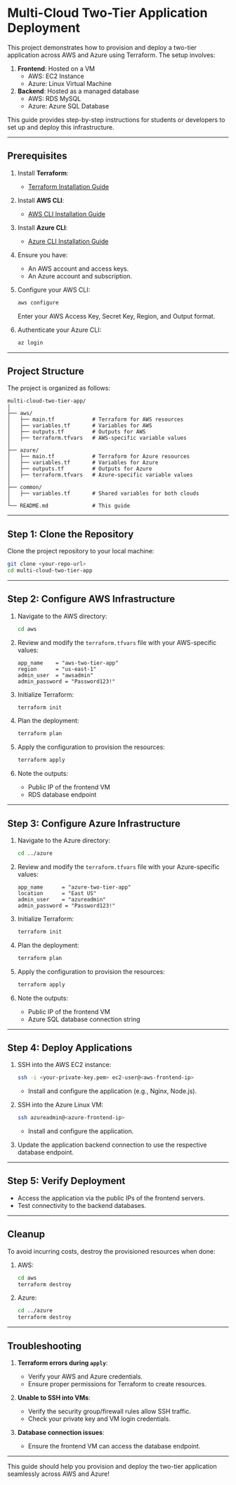 
# Multi-Cloud Two-Tier Application Deployment

This project demonstrates how to provision and deploy a two-tier application across AWS and Azure using Terraform. The setup involves:

1. **Frontend**: Hosted on a VM
    - AWS: EC2 Instance
    - Azure: Linux Virtual Machine
2. **Backend**: Hosted as a managed database
    - AWS: RDS MySQL
    - Azure: Azure SQL Database

This guide provides step-by-step instructions for students or developers to set up and deploy this infrastructure.

---

## Prerequisites

1. Install **Terraform**:
   - [Terraform Installation Guide](https://developer.hashicorp.com/terraform/tutorials)

2. Install **AWS CLI**:
   - [AWS CLI Installation Guide](https://docs.aws.amazon.com/cli/latest/userguide/install-cliv2.html)

3. Install **Azure CLI**:
   - [Azure CLI Installation Guide](https://learn.microsoft.com/en-us/cli/azure/install-azure-cli)

4. Ensure you have:
   - An AWS account and access keys.
   - An Azure account and subscription.

5. Configure your AWS CLI:
   ```bash
   aws configure
   ```
   Enter your AWS Access Key, Secret Key, Region, and Output format.

6. Authenticate your Azure CLI:
   ```bash
   az login
   ```

---

## Project Structure

The project is organized as follows:

```plaintext
multi-cloud-two-tier-app/
│
├── aws/
│   ├── main.tf            # Terraform for AWS resources
│   ├── variables.tf       # Variables for AWS
│   ├── outputs.tf         # Outputs for AWS
│   ├── terraform.tfvars   # AWS-specific variable values
│
├── azure/
│   ├── main.tf            # Terraform for Azure resources
│   ├── variables.tf       # Variables for Azure
│   ├── outputs.tf         # Outputs for Azure
│   ├── terraform.tfvars   # Azure-specific variable values
│
├── common/
│   ├── variables.tf       # Shared variables for both clouds
│
└── README.md              # This guide
```

---

## Step 1: Clone the Repository

Clone the project repository to your local machine:
```bash
git clone <your-repo-url>
cd multi-cloud-two-tier-app
```

---

## Step 2: Configure AWS Infrastructure

1. Navigate to the AWS directory:
   ```bash
   cd aws
   ```

2. Review and modify the `terraform.tfvars` file with your AWS-specific values:
   ```hcl
   app_name    = "aws-two-tier-app"
   region      = "us-east-1"
   admin_user  = "awsadmin"
   admin_password = "Password123!"
   ```

3. Initialize Terraform:
   ```bash
   terraform init
   ```

4. Plan the deployment:
   ```bash
   terraform plan
   ```

5. Apply the configuration to provision the resources:
   ```bash
   terraform apply
   ```

6. Note the outputs:
   - Public IP of the frontend VM
   - RDS database endpoint

---

## Step 3: Configure Azure Infrastructure

1. Navigate to the Azure directory:
   ```bash
   cd ../azure
   ```

2. Review and modify the `terraform.tfvars` file with your Azure-specific values:
   ```hcl
   app_name      = "azure-two-tier-app"
   location      = "East US"
   admin_user    = "azureadmin"
   admin_password = "Password123!"
   ```

3. Initialize Terraform:
   ```bash
   terraform init
   ```

4. Plan the deployment:
   ```bash
   terraform plan
   ```

5. Apply the configuration to provision the resources:
   ```bash
   terraform apply
   ```

6. Note the outputs:
   - Public IP of the frontend VM
   - Azure SQL database connection string

---

## Step 4: Deploy Applications

1. SSH into the AWS EC2 instance:
   ```bash
   ssh -i <your-private-key.pem> ec2-user@<aws-frontend-ip>
   ```
   - Install and configure the application (e.g., Nginx, Node.js).

2. SSH into the Azure Linux VM:
   ```bash
   ssh azureadmin@<azure-frontend-ip>
   ```
   - Install and configure the application.

3. Update the application backend connection to use the respective database endpoint.

---

## Step 5: Verify Deployment

- Access the application via the public IPs of the frontend servers.
- Test connectivity to the backend databases.

---

## Cleanup

To avoid incurring costs, destroy the provisioned resources when done:

1. AWS:
   ```bash
   cd aws
   terraform destroy
   ```

2. Azure:
   ```bash
   cd ../azure
   terraform destroy
   ```

---

## Troubleshooting

1. **Terraform errors during `apply`**:
   - Verify your AWS and Azure credentials.
   - Ensure proper permissions for Terraform to create resources.

2. **Unable to SSH into VMs**:
   - Verify the security group/firewall rules allow SSH traffic.
   - Check your private key and VM login credentials.

3. **Database connection issues**:
   - Ensure the frontend VM can access the database endpoint.

---

This guide should help you provision and deploy the two-tier application seamlessly across AWS and Azure!

